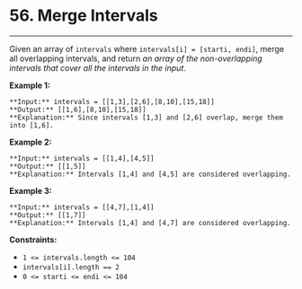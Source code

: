 # 56. Merge Intervals

---

Given an array of `intervals` where `intervals[i] = [starti, endi]`, merge all overlapping intervals, and return _an array of the non-overlapping intervals that cover all the intervals in the input_.

 

**Example 1:**
    
    **Input:** intervals = [[1,3],[2,6],[8,10],[15,18]]
    **Output:** [[1,6],[8,10],[15,18]]
    **Explanation:** Since intervals [1,3] and [2,6] overlap, merge them into [1,6].

**Example 2:**
    
    **Input:** intervals = [[1,4],[4,5]]
    **Output:** [[1,5]]
    **Explanation:** Intervals [1,4] and [4,5] are considered overlapping.

**Example 3:**
    
    **Input:** intervals = [[4,7],[1,4]]
    **Output:** [[1,7]]
    **Explanation:** Intervals [1,4] and [4,7] are considered overlapping.

 

**Constraints:**

  * `1 <= intervals.length <= 104`
  * `intervals[i].length == 2`
  * `0 <= starti <= endi <= 104`


